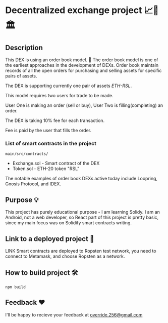 # Decentralized exchange project 📈💸🏛️
## Description 
This DEX is using an order book model. 📘
The order book model is one of the earliest approaches in the development of DEXs. Order book maintain records of all the open orders for purchasing and selling assets for specific pairs of assets. 

The DEX is supporting currently one pair of assets *ETH-RSL*. 

This model requires two users for trade to be made.

User One is making an order (sell or buy), User Two is filling(completing) an order.

The DEX is taking 10% fee for each transaction. 

Fee is paid by the user that fills the order.

### List of smart contracts in the project
<code>main/src/contracts/</code>
* Exchange.sol - Smart contract of the DEX
* Token.sol - ETH-20 token "RSL"

The notable examples of order book DEXs active today include Loopring, Gnosis Protocol, and IDEX. 

## Purpose 💡
This project has purely educational purpose - I am learning Solidy.
I am an Android, not a web developer, so React part of this project is pretty basic, since my main focus was on Solidify smart contracts writing.

## Link to a deployed project 🔗
LINK
Smart contracts are deployed to Ropsten test network, you need to connect to Metamask, and choose Ropsten as a network.

## How to build project 🛠️
```
npm build
```
## Feedback ❤️
I'll be happy to recieve your feedback at override.256@gmail.com

